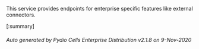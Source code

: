 






This service provides endpoints for enterprise specific features like external connectors.

[:summary]

###### Auto generated by Pydio Cells Enterprise Distribution v2.1.8 on 9-Nov-2020
